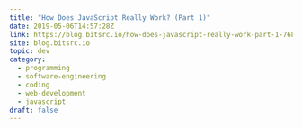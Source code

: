 ```yaml
---
title: "How Does JavaScript Really Work? (Part 1)"
date: 2019-05-06T14:57:28Z
link: https://blog.bitsrc.io/how-does-javascript-really-work-part-1-7681dd54a36d?source=rss----5c2fdf847f4a---4&utm_medium=RSS&utm_source=news.12bit.vn
site: blog.bitsrc.io
topic: dev
category:
  - programming
  - software-engineering
  - coding
  - web-development
  - javascript
draft: false
---
```

